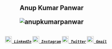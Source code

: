 <h2 align="center">Anup Kumar Panwar 
  
<p align="center"> <img src="https://komarev.com/ghpvc/?username=anupkumarpanwar" alt="anupkumarpanwar" /> </p>

</h2>
<h5 align="center">
  <code>
    <a href="https://www.linkedin.com/in/anupkumarpanwar/" title="LinkedIn Profile"><img width="22" src="https://github.com/anupkumarpanwar/anupkumarpanwar/blob/master/images/linkedin.svg"> LinkedIn</a></code>
  <code><a href="https://www.instagram.com/anupkumarpanwar/" title="Instagram Profile"><img width="22" src="https://github.com/anupkumarpanwar/anupkumarpanwar/blob/master/images/instagram.svg"> Instagram</a></code>
    <code><a href="https://www.twitter.com/anupkumarpanwar" title="Twitter Profile"><img width="22" src="https://github.com/anupkumarpanwar/anupkumarpanwar/blob/master/images/twitter.png"> Twitter</a></code>
    <code><a href="mailto:1anuppanwar@gmail.com" title="Send Email"><img width="22" src="https://github.com/anupkumarpanwar/anupkumarpanwar/blob/master/images/gmail.png"> Gmail</a></code>
</h5>
<br>
